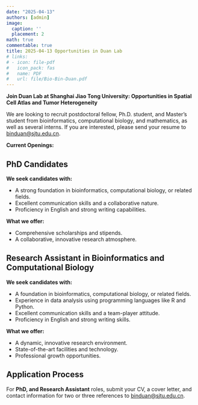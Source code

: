 ```yaml
---
date: "2025-04-13"
authors: [admin]
image:
  caption: ''
  placement: 2
math: true
commentable: true
title: 2025-04-13 Opportunities in Duan Lab 
# links:
# - icon: file-pdf
#   icon_pack: fas
#   name: PDF
#   url: file/Bio-Bin-Duan.pdf
---
```


**Join Duan Lab at Shanghai Jiao Tong University: Opportunities in Spatial Cell Atlas and Tumor Heterogeneity**

We are looking to recruit postdoctoral fellow, Ph.D. student, and Master’s student from bioinformatics, computational biology, and mathematics, as well as several interns. If you are interested, please send your resume to binduan@sjtu.edu.cn. 


**Current Openings:**


## PhD Candidates

**We seek candidates with:**

- A strong foundation in bioinformatics, computational biology, or related fields.
- Excellent communication skills and a collaborative nature.
- Proficiency in English and strong writing capabilities.

**What we offer:**

- Comprehensive scholarships and stipends.
- A collaborative, innovative research atmosphere.

## Research Assistant in Bioinformatics and Computational Biology

**We seek candidates with:**

- A foundation in bioinformatics, computational biology, or related fields.
- Experience in data analysis using programming languages like R and Python.
- Excellent communication skills and a team-player attitude.
- Proficiency in English and strong writing skills.

**What we offer:**

- A dynamic, innovative research environment.
- State-of-the-art facilities and technology.
- Professional growth opportunities.


## Application Process

For **PhD, and Research Assistant** roles, submit your CV, a cover letter, and contact information for two or three references to binduan@sjtu.edu.cn.
